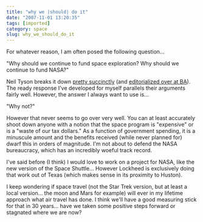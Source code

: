 ```yaml
---
title: "why we |should| do it"
date: "2007-11-01 13:20:35"
tags: [imported]
category: space
slug: why_we_should_do_it
---
```


For whatever reason, I am often posed the following question...

"Why should we continue to fund space exploration? Why should we continue to
fund NASA?"

Neil Tyson breaks it down
<a href="http://www.parade.com/articles/editions/2007/edition_08-05-2007/Space">pretty
succinctly</a> (and
<a href="http://www.badastronomy.com/bablog/2007/08/06/neil-tyson-on-exploring-space/">editorialized
over at BA</a>). The ready response I've developed for myself parallels their
arguments fairly well. However, the answer I always want to use is...

"Why not?"

However that never seems to go over very well. You can at least accurately shoot
down anyone with a notion that the space program is "expensive" or is a "waste
of our tax dollars." As a function of government spending, it is a minuscule
amount and the benefits received (while never planned for) dwarf this in orders
of magnitude. I'm not about to defend the NASA bureaucracy, which has an
incredibly woeful track record.

I've said before (I think) I would love to work on a project for NASA, like the
new version of the Space Shuttle... However Lockheed is exclusively doing that
work out of Texas (which makes sense in its proximity to Huston).

I keep wondering if space travel (not the Star Trek version, but at least a
local version... the moon and Mars for example) will ever in my lifetime
approach what air travel has done. I think we'll have a good measuring stick for
that in 30 years... have we taken some positive steps forward or stagnated where
we are now?
